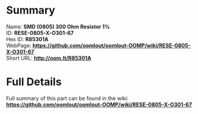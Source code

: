 
Summary
=================
  
Name: __SMD (0805) 300 Ohm Resistor 1%__    
ID: __RESE-0805-X-O301-67__   
Hex ID: __R85301A__   
WebPage: __https://github.com/oomlout/oomlout-OOMP/wiki/RESE-0805-X-O301-67__   
Short URL: __http://oom.lt/R85301A__   

Full Details
==========================
Full summary of this part can be found in the wiki:   
__https://github.com/oomlout/oomlout-OOMP/wiki/RESE-0805-X-O301-67__    

